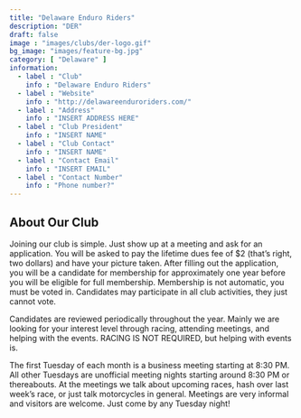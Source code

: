 ```yaml
---
title: "Delaware Enduro Riders"
description: "DER"
draft: false
image : "images/clubs/der-logo.gif"
bg_image: "images/feature-bg.jpg"
category: [ "Delaware" ]
information:
  - label : "Club"
    info : "Delaware Enduro Riders"
  - label : "Website"
    info : "http://delawareenduroriders.com/"
  - label : "Address"
    info : "INSERT ADDRESS HERE"
  - label : "Club President"
    info : "INSERT NAME"
  - label : "Club Contact"
    info : "INSERT NAME"
  - label : "Contact Email"
    info : "INSERT EMAIL"
  - label : "Contact Number"
    info : "Phone number?"
---
```


## About Our Club

Joining our club is simple. Just show up at a meeting and ask for an application. You will be asked to pay the lifetime dues fee of $2 (that’s right, two dollars) and have your picture taken. After filling out the application, you will be a candidate for membership for approximately one year before you will be eligible for full membership. Membership is not automatic, you must be voted in. Candidates may participate in all club activities, they just cannot vote.

Candidates are reviewed periodically throughout the year. Mainly we are looking for your interest level through racing, attending meetings, and helping with the events. RACING IS NOT REQUIRED, but helping with events is.

The first Tuesday of each month is a business meeting starting at 8:30 PM. All other Tuesdays are unofficial meeting nights starting around 8:30 PM or thereabouts. At the meetings we talk about upcoming races, hash over last week’s race, or just talk motorcycles in general. Meetings are very informal and visitors are welcome. Just come by any Tuesday night!
